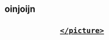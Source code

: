 # oinjoijn



<a href="https://flutter.dev/">
  <h1 align="center">
    <picture>
 
    </picture>
  </h1>
</a>
